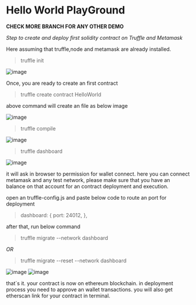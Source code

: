 # Hello World PlayGround

**CHECK MORE BRANCH FOR ANY OTHER DEMO**

 *Step to create and deploy first solidity contract on Truffle and Metamask*

Here assuming that truffle,node and metamask are already installed.

>truffle init

![image](https://user-images.githubusercontent.com/7431331/169679202-70efc153-1e6d-46e0-b89a-ec75d58c0507.png)

Once, you are ready to create an first contract

>truffle create contract HelloWorld

above command will create an file as below image

![image](https://user-images.githubusercontent.com/7431331/169679265-b8281fb7-a744-4cad-a801-eb7a63605b17.png)

>truffle compile

![image](https://user-images.githubusercontent.com/7431331/169679296-38894d88-e533-41b6-bc70-6e212479b2a6.png)

>truffle dashboard

![image](https://user-images.githubusercontent.com/7431331/169679321-a795bf79-32dc-4034-adbc-789b60e53903.png)

it will ask in browser to permission for wallet connect. here you can connect metamask and any test network, please make sure that you have an balance on that account for an contract deployment and execution.

open an truffle-config.js and paste below code to route an port for deployment

>  dashboard: {
    port: 24012,
  },

after that, run below command

> truffle migrate --network dashboard

*OR*

> truffle migrate --reset --network dashboard

![image](https://user-images.githubusercontent.com/7431331/169679466-f37cf29f-6f56-4f46-ad0d-dc7a03e76980.png)
![image](https://user-images.githubusercontent.com/7431331/169679473-601dbdca-ebc1-4034-9bc6-9ee2ab2c6b24.png)

that`s it. your contract is now on ethereum blockchain. in deployment process you need to approve an wallet transactions. you will also get etherscan link for your contract in terminal.
